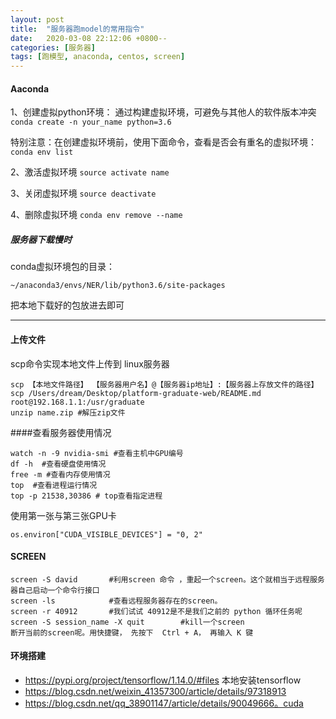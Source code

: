 ```yaml
---
layout: post
title:  "服务器跑model的常用指令"
date:   2020-03-08 22:12:06 +0800--
categories: [服务器]
tags: [跑模型, anaconda, centos, screen]  
---
```




#### Aaconda

1、创建虚拟python环境：
通过构建虚拟环境，可避免与其他人的软件版本冲突 `conda create -n your_name python=3.6`

特别注意：在创建虚拟环境前，使用下面命令，查看是否会有重名的虚拟环境：`conda env list`

2、激活虚拟环境 `source activate name`

3、关闭虚拟环境   `source deactivate`

4、删除虚拟环境 `conda env remove --name`



##### 服务器下载慢时

conda虚拟环境包的目录：

```
~/anaconda3/envs/NER/lib/python3.6/site-packages
```

把本地下载好的包放进去即可



----

#### 上传文件

scp命令实现本地文件上传到 linux服务器

```
scp 【本地文件路径】 【服务器用户名】@【服务器ip地址】:【服务器上存放文件的路径】
scp /Users/dream/Desktop/platform-graduate-web/README.md root@192.168.1.1:/usr/graduate
unzip name.zip #解压zip文件
```



####查看服务器使用情况

```
watch -n -9 nvidia-smi #查看主机中GPU编号
df -h  #查看硬盘使用情况
free -m #查看内存使用情况
top  #查看进程运行情况
top -p 21538,30386 # top查看指定进程
```

 使用第一张与第三张GPU卡

```
os.environ["CUDA_VISIBLE_DEVICES"] = "0, 2"
```



#### SCREEN

```
screen -S david       #利用screen 命令 ，重起一个screen。这个就相当于远程服务器自己启动一个命令行接口
screen -ls            #查看远程服务器存在的screen。
screen -r 40912       #我们试试 40912是不是我们之前的 python 循环任务呢
screen -S session_name -X quit        #kill一个screen
断开当前的screen呢。用快捷键， 先按下  Ctrl + A， 再输入 K 键
```



   

#### 环境搭建

- https://pypi.org/project/tensorflow/1.14.0/#files  本地安装tensorflow
- https://blog.csdn.net/weixin_41357300/article/details/97318913
- https://blog.csdn.net/qq_38901147/article/details/90049666。cuda


